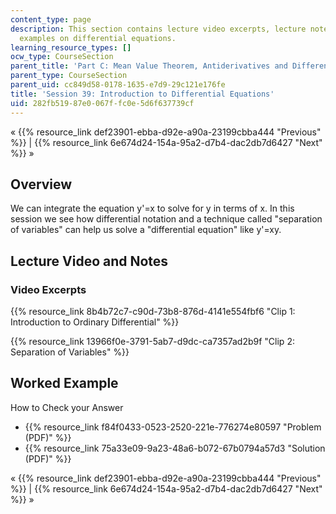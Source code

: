 ```yaml
---
content_type: page
description: This section contains lecture video excerpts, lecture notes, and worked
  examples on differential equations.
learning_resource_types: []
ocw_type: CourseSection
parent_title: 'Part C: Mean Value Theorem, Antiderivatives and Differential Equations'
parent_type: CourseSection
parent_uid: cc849d58-0178-1635-e7d9-29c121e176fe
title: 'Session 39: Introduction to Differential Equations'
uid: 282fb519-87e0-067f-fc0e-5d6f637739cf
---
```


« {{% resource_link def23901-ebba-d92e-a90a-23199cbba444 "Previous" %}} | {{% resource_link 6e674d24-154a-95a2-d7b4-dac2db7d6427 "Next" %}} »

Overview
--------

We can integrate the equation y'=x to solve for y in terms of x. In this session we see how differential notation and a technique called "separation of variables" can help us solve a "differential equation" like y'=xy.

Lecture Video and Notes
-----------------------

### Video Excerpts

{{% resource_link 8b4b72c7-c90d-73b8-876d-4141e554fbf6 "Clip 1: Introduction to Ordinary Differential" %}}

{{% resource_link 13966f0e-3791-5ab7-d9dc-ca7357ad2b9f "Clip 2: Separation of Variables" %}}

Worked Example
--------------

How to Check your Answer

*   {{% resource_link f84f0433-0523-2520-221e-776274e80597 "Problem (PDF)" %}}
*   {{% resource_link 75a33e09-9a23-48a6-b072-67b0794a57d3 "Solution (PDF)" %}}

« {{% resource_link def23901-ebba-d92e-a90a-23199cbba444 "Previous" %}} | {{% resource_link 6e674d24-154a-95a2-d7b4-dac2db7d6427 "Next" %}} »